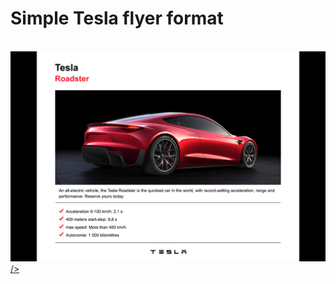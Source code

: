 <h1>Simple Tesla flyer format</h1>
</br>
<a href="https://sander-tesla.surge.sh/">
  <img src="+assets/design.jpg" alt="preview" target="_blank"/>
/>
